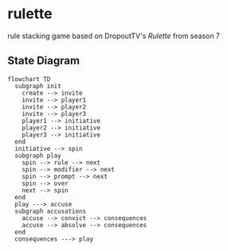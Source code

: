 # rulette

rule stacking game based on DropoutTV's _Rulette_ from season 7

## State Diagram

```mermaid
flowchart TD
  subgraph init
    create --> invite
    invite --> player1
    invite --> player2
    invite --> player3
    player1 --> initiative
    player2 --> initiative
    player3 --> initiative
  end
  initiative --> spin
  subgraph play
    spin --> rule --> next
    spin --> modifier --> next
    spin --> prompt --> next
    spin --> over
    next --> spin
  end
  play ---> accuse
  subgraph accusations
    accuse --> convict --> consequences
    accuse --> absolve --> consequences
  end
  consequences ---> play
```

